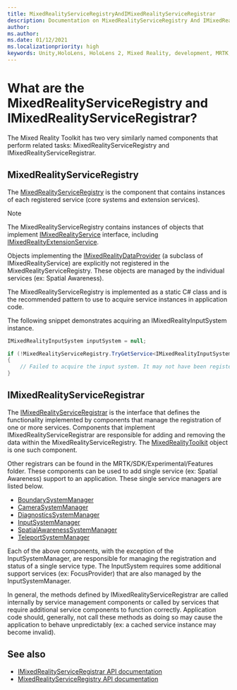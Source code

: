 ```yaml
---
title: MixedRealityServiceRegistryAndIMixedRealityServiceRegistrar
description: Documentation on MixedRealityServiceRegistry And IMixedRealityServiceRegistrar
author: 
ms.author: 
ms.date: 01/12/2021
ms.localizationpriority: high
keywords: Unity,HoloLens, HoloLens 2, Mixed Reality, development, MRTK,
---
```


# What are the MixedRealityServiceRegistry and IMixedRealityServiceRegistrar?

The Mixed Reality Toolkit has two very similarly named components that perform related tasks:
MixedRealityServiceRegistry and IMixedRealityServiceRegistrar.

## MixedRealityServiceRegistry

The [MixedRealityServiceRegistry](xref:Microsoft.MixedReality.Toolkit.MixedRealityServiceRegistry) is
the component that contains instances of each registered service (core systems and extension services).

> [!NOTE]
> The MixedRealityServiceRegistry contains instances of objects that
implement [IMixedRealityService](xref:Microsoft.MixedReality.Toolkit.IMixedRealityService) interface, including [IMixedRealityExtensionService](xref:Microsoft.MixedReality.Toolkit.IMixedRealityExtensionService).
>
>Objects implementing the [IMixedRealityDataProvider](xref:Microsoft.MixedReality.Toolkit.IMixedRealityDataProvider) (a subclass of IMixedRealityService) are explicitly not registered in the MixedRealityServiceRegistry. These objects are managed by the individual services (ex: Spatial Awareness).

The MixedRealityServiceRegistry is implemented as a static C# class and is the recommended pattern to
use to acquire service instances in application code.

The following snippet demonstrates acquiring an IMixedRealityInputSystem instance.

```c#
IMixedRealityInputSystem inputSystem = null;

if (!MixedRealityServiceRegistry.TryGetService<IMixedRealityInputSystem>(out inputSystem))
{
    // Failed to acquire the input system. It may not have been registered
}
```

## IMixedRealityServiceRegistrar

The [IMixedRealityServiceRegistrar](xref:Microsoft.MixedReality.Toolkit.IMixedRealityServiceRegistrar)
is the interface that defines the functionality implemented by components that manage the registration
of one or more services. Components that implement IMixedRealityServiceRegistrar are responsible for
adding and removing the data within the MixedRealityServiceRegistry. The [MixedRealityToolkit](xref:Microsoft.MixedReality.Toolkit.MixedRealityToolkit)
object is one such component.

Other registrars can be found in the MRTK/SDK/Experimental/Features
folder. These components can be used to add single service (ex: Spatial Awareness) support
to an application. These single service managers are listed below.

- [BoundarySystemManager](xref:Microsoft.MixedReality.Toolkit.Experimental.Boundary.BoundarySystemManager)
- [CameraSystemManager](xref:Microsoft.MixedReality.Toolkit.Experimental.CameraSystem.CameraSystemManager)
- [DiagnosticsSystemManager](xref:Microsoft.MixedReality.Toolkit.Experimental.Diagnostics.DiagnosticsSystemManager)
- [InputSystemManager](xref:Microsoft.MixedReality.Toolkit.Experimental.Input.InputSystemManager)
- [SpatialAwarenessSystemManager](xref:Microsoft.MixedReality.Toolkit.Experimental.SpatialAwareness.SpatialAwarenessSystemManager)
- [TeleportSystemManager](xref:Microsoft.MixedReality.Toolkit.Experimental.Teleport.TeleportSystemManager)

Each of the above components, with the exception of the InputSystemManager, are responsible for
managing the registration and status of a single service type. The InputSystem requires some additional
support services (ex: FocusProvider) that are also managed by the InputSystemManager.

In general, the methods defined by IMixedRealityServiceRegistrar are called internally by service
management components or called by services that require additional service components to function
correctly. Application code should, generally, not call these methods as doing so may cause the application
to behave unpredictably (ex: a cached service instance may become invalid).

## See also

- [IMixedRealityServiceRegistrar API documentation](xref:Microsoft.MixedReality.Toolkit.IMixedRealityServiceRegistrar)
- [MixedRealityServiceRegistry API documentation](xref:Microsoft.MixedReality.Toolkit.MixedRealityServiceRegistry)
